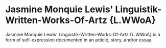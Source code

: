 # Jasmine Monquie Lewis' Linguistik-Written-Works-Of-Artz {L.WWoA}
Jasmine Monquie Lewis' Linguistik-Written-Works-Of-Artz {L.WWoA} is a form of self-expression documented in an article, story, and/or essay. 

